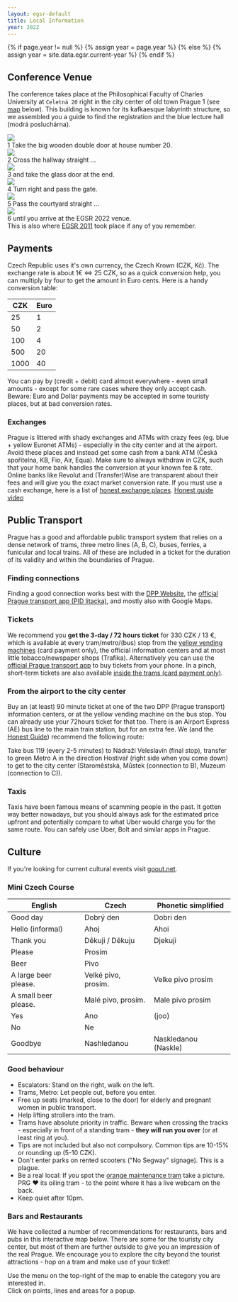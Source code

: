 ```yaml
---
layout: egsr-default
title: Local Information
year: 2022
---
```


{% if page.year != null %}
	{% assign year = page.year %}
{% else %}
	{% assign year = site.data.egsr.current-year %}
{% endif %}
<link rel="stylesheet" href="https://unpkg.com/leaflet@1.8.0/dist/leaflet.css" integrity="sha512-hoalWLoI8r4UszCkZ5kL8vayOGVae1oxXe/2A4AO6J9+580uKHDO3JdHb7NzwwzK5xr/Fs0W40kiNHxM9vyTtQ==" crossorigin="">
<link rel="stylesheet" href="https://cdnjs.cloudflare.com/ajax/libs/font-awesome/6.1.1/css/all.min.css" crossorigin="">
<script src="https://unpkg.com/leaflet@1.8.0/dist/leaflet.js" integrity="sha512-BB3hKbKWOc9Ez/TAwyWxNXeoV9c1v6FIeYiBieIWkpLjauysF18NzgR1MBNBXf8/KABdlkX68nAhlwcDFLGPCQ==" crossorigin=""></script>


<link rel="stylesheet" href="https://cdnjs.cloudflare.com/ajax/libs/Leaflet.awesome-markers/2.0.2/leaflet.awesome-markers.css" />
<script src="https://cdnjs.cloudflare.com/ajax/libs/Leaflet.awesome-markers/2.0.2/leaflet.awesome-markers.min.js"></script>
<style>

.leaflet-container {
  height: 600px;
  width: 100%;
  max-width: 100%;
  max-height: 100%;
  font-size: 14px;
}

.info {
  padding: 6px 8px;
  font: 14px/16px Arial, Helvetica, sans-serif;
  background: white;
  background: rgba(255, 255, 255, 0.8);
  box-shadow: 0 0 15px rgba(0, 0, 0, 0.2);
  border-radius: 5px;
}

.info h4 {
  margin: 0 0 5px;
  color: #777;
}

.awesome-marker i.large {
  font-size: 20px;
}

.awesome-marker i.medium {
  font-size: 14px;
}
</style>

## Conference Venue

The conference takes place at the Philosophical Faculty of Charles University at <code>Celetná 20</code> right in the city center of old town Prague 1 (see [map](#map) below). This building is known for its kafkaesque labyrinth structure, so we assembled you a guide to find the registration and the <span class="lead"><span class="label label-primary">blue lecture hall</span></span> (modrá posluchárna).
<div class="row">
  <div class="col-sm-6 col-md-4">
    <div class="thumbnail">
      <img src="/2022/img/Celetna20_entry-1.jpg">
      <div class="caption">
        <span class="lead"><span class="label label-primary">1</span></span> Take the big wooden double door at house number 20.
      </div>
    </div>
  </div>
  <div class="col-sm-6 col-md-4">
    <div class="thumbnail">
      <img src="/2022/img/Celetna20_entry-2.jpg">
      <div class="caption">
        <span class="lead"><span class="label label-primary">2</span></span> Cross the hallway straight ...
      </div>
    </div>
  </div>
  <div class="clearfix visible-sm hidden-md hidden-lg"></div>
  <div class="col-sm-6 col-md-4">
    <div class="thumbnail">
      <img src="/2022/img/Celetna20_entry-3.jpg">
      <div class="caption">
        <span class="lead"><span class="label label-primary">3</span></span> and take the glass door at the end.
      </div>
    </div>
  </div>
  <div class="clearfix hidden-sm visible-md visible-lg"></div>
  <div class="col-sm-6 col-md-4">
    <div class="thumbnail">
      <img src="/2022/img/Celetna20_entry-4.jpg">
      <div class="caption">
        <span class="lead"><span class="label label-primary">4</span></span>  Turn right and pass the gate.
      </div>
    </div>
  </div>
  <div class="clearfix visible-sm hidden-md hidden-lg"></div>
  <div class="col-sm-6 col-md-4">
    <div class="thumbnail">
      <img src="/2022/img/Celetna20_entry-5.jpg">
      <div class="caption">
        <span class="lead"><span class="label label-primary">5</span></span> Pass the courtyard straight ...
      </div>
    </div>
  </div>
  <div class="col-sm-6 col-md-4">
    <div class="thumbnail">
      <img src="/2022/img/Celetna20_entry-6.jpg">
      <div class="caption">
        <span class="lead"><span class="label label-primary">6</span></span> until you arrive at the EGSR 2022 venue.
      </div>
    </div>
  </div>
</div>

<div class="alert alert-info" role="alert">
<i class="fa-solid fa-circle-info"></i>This is also where <a href="http://egsr2011.mff.cuni.cz/">EGSR 2011</a> took place if any of you remember.
</div>

## Payments
Czech Republic uses it's own currency, the Czech Krown (CZK, Kč). The exchange rate is about 1€ <=> 25 CZK, so as a quick conversion help, you can multiply by four to get the amount in Euro cents. Here is a handy conversion table:

| CZK  | Euro |
|------|------|
| 25   | 1    |
| 50   | 2    |
| 100  | 4    |
| 500  | 20   |
| 1000 | 40   |

You can pay by (credit + debit) card almost everywhere - even small amounts - except for some rare cases where they only accept cash. Beware: Euro and Dollar payments may be accepted in some touristy places, but at bad conversion rates. 

### Exchanges
Prague is littered with shady exchanges and ATMs with crazy fees (eg. blue + yellow Euronet ATMs) - especially in the city center and at the airport. Avoid these places and instead get some cash from a bank ATM (Česká spořitelna, KB, Fio, Air, Equa). Make sure to always withdraw in CZK, such that your home bank handles the conversion at your known fee & rate. Online banks like Revolut and (Transfer)Wise are transparent about their fees and will give you the exact market conversion rate.
If you must use a cash exchange, here is a list of [honest exchange places](https://honest.blog/honest-exchange-places/). [Honest guide video](https://www.youtube.com/watch?v=_vq_YJjHoRs)

## Public Transport

Prague has a good and affordable public transport system that relies on a dense network of trams, three metro lines (<span class="label label-success">A</span>, <span class="label label-warning">B</span>, <span class="label label-danger">C</span>), buses, ferries, a funicular and local trains. All of these are included in a ticket for the duration of its validity and within the boundaries of Prague. 

### Finding connections
Finding a good connection works best with the [DPP Website](https://www.dpp.cz/en), the [official Prague transport app (PID litacka)](https://app.pidlitacka.cz/), and mostly also with Google Maps.

### Tickets
We recommend you **get the 3-day / 72 hours ticket** for 330 CZK / 13 €, which is available at every tram/metro/(bus) stop from the [yellow vending machines](https://www.dpp.cz/en/fares/list-of-points-of-sales?filter=1&ticket=1) (card payment only), the official information centers and at most little tobacco/newspaper shops (Trafika). Alternatively you can use the [official Prague transport app](https://app.pidlitacka.cz/) to buy tickets from your phone. In a pinch, short-term tickets are also available [inside the trams (card payment only)](https://www.dpp.cz/en/fares/cashless-payment-of-fare).

### From the airport to the city center
Buy an (at least) 90 minute ticket at one of the two DPP (Prague transport) information centers, or at the yellow vending machine on the bus stop. You can already use your 72hours ticket for that too. There is an Airport Express (AE) bus line to the main train station, but for an extra fee. We (and the [Honest Guide](https://www.youtube.com/watch?v=57WeRN0Nrb4)) recommend the following route:

<div class="alert alert-info">
Take bus 119 (every 2-5 minutes) to Nádraží Veleslavín (final stop), transfer to green Metro <span class="label label-success">A</span> in the direction Hostivař (right side when you come down) to get to the city center (Staroměstská, Můstek (connection to <span class="label label-warning">B</span>), Muzeum (connection to <span class="label label-danger">C</span>)).
</div>

### Taxis
Taxis have been famous means of scamming people in the past. It gotten way better nowadays, but you should always ask for the estimated price upfront and potentially compare to what Uber would charge you for the same route. You can safely use Uber, Bolt and similar apps in Prague.

## Culture
If you're looking for current cultural events visit [goout.net](https://goout.net/en/prague/events/leznyvlkk/).

### Mini Czech Course

| English              | Czech               | Phonetic simplified  |
|----------------------|---------------------|----------------------|
| Good day             | Dobrý den           | Dobri den            |
| Hello (informal)     | Ahoj                | Ahoi                 |
| Thank you            | Děkuji / Děkuju     | Djekuji              |
| Please               | Prosím              |                      |
| Beer                 | Pivo                |                      |
| A large beer please. | Velké pivo, prosím. | Velke pivo prosim    |
| A small beer please. | Malé pivo, prosím.  | Male pivo prosim     |
| Yes                  | Ano                 | (joo)                |
| No                   | Ne                  |                      |
| Goodbye              | Nashledanou         | Naskledanou (Naskle) |

### Good behaviour
 - Escalators: Stand on the right, walk on the left.
 - Trams, Metro: Let people out, before you enter.
 - Free up seats (marked, close to the door) for elderly and pregnant women in public transport.
 - Help lifting strollers into the tram.
 - Trams have absolute priority in traffic. Beware when crossing the tracks - especially in front of a standing tram - **they will run you over** (or at least ring at you).
 - Tips are not included but also not compulsory. Common tips are 10-15% or rounding up (5-10 CZK).
 - Don't enter parks on rented scooters ("No Segway" signage). This is a plague.
 - Be a real local: If you spot the [orange maintenance tram](https://www.dpp.cz/en/entertainment-and-experience/events-and-attractions/lubricating-tram) take a picture. PRG ❤️ its oiling tram - to the point where it has a live webcam on the back.
 - Keep quiet after 10pm.

### Bars and Restaurants
We have collected a number of recommendations for restaurants, bars and pubs in this interactive map below. There are some for the touristy city center, but most of them are further outside to give you an impression of the real Prague. We encourage you to explore the city beyond the tourist attractions - hop on a tram and make use of your ticket!

<div class="alert alert-info">
<i class="fa-solid fa-circle-info"></i>
Use the menu on the top-right of the map to enable the category you are interested in.<br>Click on points, lines and areas for a popup.
</div>
<div id="map" class="leaflet-container" />
<script src="/2022/map.js"></script>